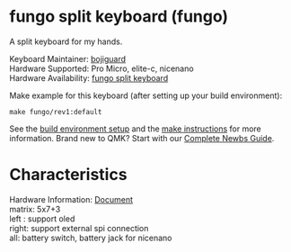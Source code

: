 # fungo split keyboard (fungo)



A split keyboard for my hands.

Keyboard Maintainer: [bojiguard](https://github.com/bojiguard/)  
Hardware Supported: Pro Micro, elite-c, nicenano  
Hardware Availability: [fungo split keyboard](https://github.com/bojiguard/fungo-split-keyboard)  

Make example for this keyboard (after setting up your build environment):

    make fungo/rev1:default

See the [build environment setup](https://docs.qmk.fm/#/getting_started_build_tools) and the [make instructions](https://docs.qmk.fm/#/getting_started_make_guide) for more information. Brand new to QMK? Start with our [Complete Newbs Guide](https://docs.qmk.fm/#/newbs).  

# Characteristics

Hardware Information: [Document](https://github.com/bojiguard/fungo-split-keyboard)  
matrix: 5x7+3  
left : support oled  
right: support external spi connection  
all: battery switch, battery jack for nicenano  
